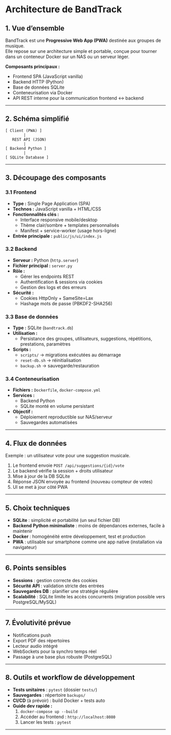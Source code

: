 # Architecture de BandTrack

## 1. Vue d’ensemble
BandTrack est une **Progressive Web App (PWA)** destinée aux groupes de musique.  
Elle repose sur une architecture simple et portable, conçue pour tourner dans un conteneur Docker sur un NAS ou un serveur léger.

**Composants principaux :**
- Frontend SPA (JavaScript vanilla)
- Backend HTTP (Python)
- Base de données SQLite
- Conteneurisation via Docker
- API REST interne pour la communication frontend ↔ backend

---

## 2. Schéma simplifié

```
[ Client (PWA) ]
        |
   REST API (JSON)
        |
[ Backend Python ]
        |
[ SQLite Database ]
```

---

## 3. Découpage des composants

### 3.1 Frontend
- **Type :** Single Page Application (SPA)
- **Technos :** JavaScript vanilla + HTML/CSS
- **Fonctionnalités clés :**
  - Interface responsive mobile/desktop
  - Thème clair/sombre + templates personnalisés
  - Manifest + service-worker (usage hors-ligne)
- **Entrée principale :** `public/js/ui/index.js`

### 3.2 Backend
- **Serveur :** Python (`http.server`)
- **Fichier principal :** `server.py`
- **Rôle :**
  - Gérer les endpoints REST
  - Authentification & sessions via cookies
  - Gestion des logs et des erreurs
- **Sécurité :**
  - Cookies HttpOnly + SameSite=Lax
  - Hashage mots de passe (PBKDF2-SHA256)

### 3.3 Base de données
- **Type :** SQLite (`bandtrack.db`)
- **Utilisation :**
  - Persistance des groupes, utilisateurs, suggestions, répétitions, prestations, paramètres
- **Scripts :**
  - `scripts/` → migrations exécutées au démarrage
  - `reset-db.sh` → réinitialisation
  - `backup.sh` → sauvegarde/restauration

### 3.4 Conteneurisation
- **Fichiers :** `Dockerfile`, `docker-compose.yml`
- **Services :**
  - Backend Python
  - SQLite monté en volume persistant
- **Objectif :**
  - Déploiement reproductible sur NAS/serveur
  - Sauvegardes automatisées

---

## 4. Flux de données

Exemple : un utilisateur vote pour une suggestion musicale.
1. Le frontend envoie `POST /api/suggestions/{id}/vote`
2. Le backend vérifie la session + droits utilisateur
3. Mise à jour de la DB SQLite
4. Réponse JSON envoyée au frontend (nouveau compteur de votes)
5. UI se met à jour côté PWA

---

## 5. Choix techniques

- **SQLite** : simplicité et portabilité (un seul fichier DB)
- **Backend Python minimaliste** : moins de dépendances externes, facile à maintenir
- **Docker** : homogénéité entre développement, test et production
- **PWA** : utilisable sur smartphone comme une app native (installation via navigateur)

---

## 6. Points sensibles

- **Sessions** : gestion correcte des cookies
- **Sécurité API** : validation stricte des entrées
- **Sauvegardes DB** : planifier une stratégie régulière
- **Scalabilité** : SQLite limite les accès concurrents (migration possible vers PostgreSQL/MySQL)

---

## 7. Évolutivité prévue

- Notifications push
- Export PDF des répertoires
- Lecteur audio intégré
- WebSockets pour la synchro temps réel
- Passage à une base plus robuste (PostgreSQL)

---

## 8. Outils et workflow de développement

- **Tests unitaires** : `pytest` (dossier `tests/`)
- **Sauvegardes** : répertoire `backups/`
- **CI/CD** (à prévoir) : build Docker + tests auto
- **Guide dev rapide :**
  1. `docker-compose up --build`
  2. Accéder au frontend : `http://localhost:8080`
  3. Lancer les tests : `pytest`

---

